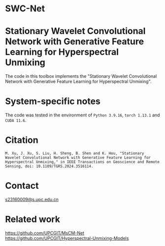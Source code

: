 # SWC-Net
# Stationary Wavelet Convolutional Network with Generative Feature Learning for Hyperspectral Unmixing
The code in this toolbox implements the "Stationary Wavelet Convolutional Network with Generative Feature Learning for Hyperspectral Unmixing".
# System-specific notes
The code was tested in the environment of `Python 3.9.16`, `torch 1.13.1` and `CUDA 11.6`.
# Citation
```
M. Xu, J. Xu, S. Liu, H. Sheng, B. Shen and K. Hou, "Stationary Wavelet Convolutional Network with Generative Feature Learning for Hyperspectral Unmixing," in IEEE Transactions on Geoscience and Remote Sensing, doi: 10.1109/TGRS.2024.3516114.
```  
# Contact
s23160009@s.upc.edu.cn
# Related work
https://github.com/UPCGIT/MsCM-Net  
https://github.com/UPCGIT/Hyperspectral-Unmixing-Models
